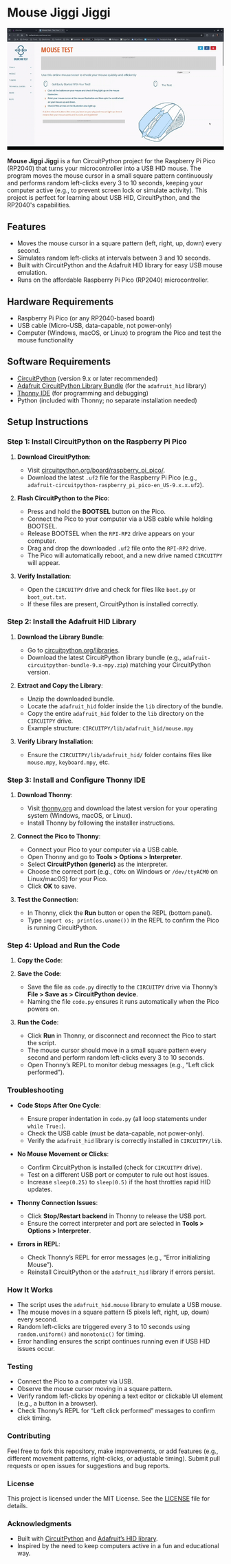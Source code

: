 # Mouse Jiggi Jiggi

![](https://github.com/Hesh-k/mouse-jiggi-jiggi/blob/main/Assets/Cursor_movements.gif)


**Mouse Jiggi Jiggi** is a fun CircuitPython project for the Raspberry Pi Pico (RP2040) that turns your microcontroller into a USB HID mouse. The program moves the mouse cursor in a small square pattern continuously and performs random left-clicks every 3 to 10 seconds, keeping your computer active (e.g., to prevent screen lock or simulate activity). This project is perfect for learning about USB HID, CircuitPython, and the RP2040's capabilities.

## Features
- Moves the mouse cursor in a square pattern (left, right, up, down) every second.
- Simulates random left-clicks at intervals between 3 and 10 seconds.
- Built with CircuitPython and the Adafruit HID library for easy USB mouse emulation.
- Runs on the affordable Raspberry Pi Pico (RP2040) microcontroller.

## Hardware Requirements
- Raspberry Pi Pico (or any RP2040-based board)
- USB cable (Micro-USB, data-capable, not power-only)
- Computer (Windows, macOS, or Linux) to program the Pico and test the mouse functionality

## Software Requirements
- [CircuitPython](https://circuitpython.org/) (version 9.x or later recommended)
- [Adafruit CircuitPython Library Bundle](https://circuitpython.org/libraries) (for the `adafruit_hid` library)
- [Thonny IDE](https://thonny.org/) (for programming and debugging)
- Python (included with Thonny; no separate installation needed)

## Setup Instructions

### Step 1: Install CircuitPython on the Raspberry Pi Pico
1. **Download CircuitPython**:
   - Visit [circuitpython.org/board/raspberry_pi_pico/](https://circuitpython.org/board/raspberry_pi_pico/).
   - Download the latest `.uf2` file for the Raspberry Pi Pico (e.g., `adafruit-circuitpython-raspberry_pi_pico-en_US-9.x.x.uf2`).

2. **Flash CircuitPython to the Pico**:
   - Press and hold the **BOOTSEL** button on the Pico.
   - Connect the Pico to your computer via a USB cable while holding BOOTSEL.
   - Release BOOTSEL when the `RPI-RP2` drive appears on your computer.
   - Drag and drop the downloaded `.uf2` file onto the `RPI-RP2` drive.
   - The Pico will automatically reboot, and a new drive named `CIRCUITPY` will appear.

3. **Verify Installation**:
   - Open the `CIRCUITPY` drive and check for files like `boot.py` or `boot_out.txt`.
   - If these files are present, CircuitPython is installed correctly.

### Step 2: Install the Adafruit HID Library
1. **Download the Library Bundle**:
   - Go to [circuitpython.org/libraries](https://circuitpython.org/libraries).
   - Download the latest CircuitPython library bundle (e.g., `adafruit-circuitpython-bundle-9.x-mpy.zip`) matching your CircuitPython version.

2. **Extract and Copy the Library**:
   - Unzip the downloaded bundle.
   - Locate the `adafruit_hid` folder inside the `lib` directory of the bundle.
   - Copy the entire `adafruit_hid` folder to the `lib` directory on the `CIRCUITPY` drive.
   - Example structure: `CIRCUITPY/lib/adafruit_hid/mouse.mpy`

3. **Verify Library Installation**:
   - Ensure the `CIRCUITPY/lib/adafruit_hid/` folder contains files like `mouse.mpy`, `keyboard.mpy`, etc.

### Step 3: Install and Configure Thonny IDE
1. **Download Thonny**:
   - Visit [thonny.org](https://thonny.org/) and download the latest version for your operating system (Windows, macOS, or Linux).
   - Install Thonny by following the installer instructions.

2. **Connect the Pico to Thonny**:
   - Connect your Pico to your computer via a USB cable.
   - Open Thonny and go to **Tools > Options > Interpreter**.
   - Select **CircuitPython (generic)** as the interpreter.
   - Choose the correct port (e.g., `COMx` on Windows or `/dev/ttyACM0` on Linux/macOS) for your Pico.
   - Click **OK** to save.

3. **Test the Connection**:
   - In Thonny, click the **Run** button or open the REPL (bottom panel).
   - Type `import os; print(os.uname())` in the REPL to confirm the Pico is running CircuitPython.

### Step 4: Upload and Run the Code
1. **Copy the Code**:
 

2. **Save the Code**:
   - Save the file as `code.py` directly to the `CIRCUITPY` drive via Thonny’s **File > Save as > CircuitPython device**.
   - Naming the file `code.py` ensures it runs automatically when the Pico powers on.

3. **Run the Code**:
   - Click **Run** in Thonny, or disconnect and reconnect the Pico to start the script.
   - The mouse cursor should move in a small square pattern every second and perform random left-clicks every 3 to 10 seconds.
   - Open Thonny’s REPL to monitor debug messages (e.g., “Left click performed”).

### Troubleshooting
- **Code Stops After One Cycle**:
   - Ensure proper indentation in `code.py` (all loop statements under `while True:`).
   - Check the USB cable (must be data-capable, not power-only).
   - Verify the `adafruit_hid` library is correctly installed in `CIRCUITPY/lib`.

- **No Mouse Movement or Clicks**:
   - Confirm CircuitPython is installed (check for `CIRCUITPY` drive).
   - Test on a different USB port or computer to rule out host issues.
   - Increase `sleep(0.25)` to `sleep(0.5)` if the host throttles rapid HID updates.

- **Thonny Connection Issues**:
   - Click **Stop/Restart backend** in Thonny to release the USB port.
   - Ensure the correct interpreter and port are selected in **Tools > Options > Interpreter**.

- **Errors in REPL**:
   - Check Thonny’s REPL for error messages (e.g., “Error initializing Mouse”).
   - Reinstall CircuitPython or the `adafruit_hid` library if errors persist.

### How It Works
- The script uses the `adafruit_hid.mouse` library to emulate a USB mouse.
- The mouse moves in a square pattern (5 pixels left, right, up, down) every second.
- Random left-clicks are triggered every 3 to 10 seconds using `random.uniform()` and `monotonic()` for timing.
- Error handling ensures the script continues running even if USB HID issues occur.

### Testing
- Connect the Pico to a computer via USB.
- Observe the mouse cursor moving in a square pattern.
- Verify random left-clicks by opening a text editor or clickable UI element (e.g., a button in a browser).
- Check Thonny’s REPL for “Left click performed” messages to confirm click timing.

### Contributing
Feel free to fork this repository, make improvements, or add features (e.g., different movement patterns, right-clicks, or adjustable timing). Submit pull requests or open issues for suggestions and bug reports.

### License
This project is licensed under the MIT License. See the [LICENSE](LICENSE) file for details.

### Acknowledgments
- Built with [CircuitPython](https://circuitpython.org/) and [Adafruit’s HID library](https://github.com/adafruit/Adafruit_CircuitPython_HID).
- Inspired by the need to keep computers active in a fun and educational way.
